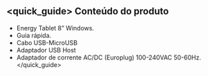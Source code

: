﻿## <quick_guide> Conteúdo do produto

* Energy Tablet 8” Windows.
* Guia rápida.
* Cabo USB-MicroUSB
* Adaptador USB Host
* Adaptador de corrente AC/DC (Europlug) 100-240VAC 50-60Hz.
</quick_guide>

